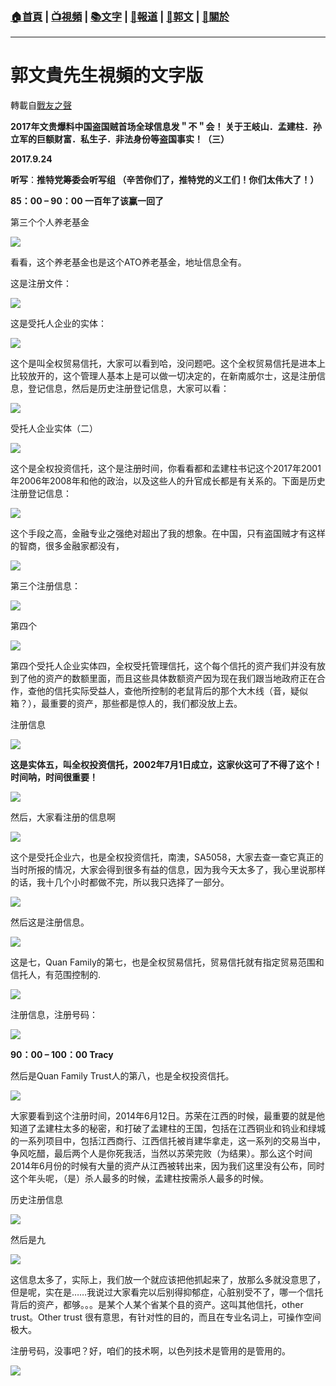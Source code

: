 ###  [:house:首頁](https://github.com/ourhimalayas/home) | [:tv:視頻](https://github.com/ourhimalayas/videos) | [:books:文字](https://github.com/ourhimalayas/txt) | [:newspaper:報道](https://github.com/ourhimalayas/news) | [:eagle:郭文](https://github.com/ourhimalayas/guomedia) | [:pray:關於](https://github.com/ourhimalayas/home/tree/master/about)
---
# 郭文貴先生視頻的文字版
轉載自[戰友之聲](http://littleantvoice.blogspot.com)

**2017年文贵爆料中国盗国贼首场全球信息发＂不＂会！ 关于王岐山．孟建柱．孙立军的巨额财富．私生子．非法身份等盗国事实！（三）**

**2017.9.24**

**听写**：**推特党筹委会听写组 （辛苦你们了，推特党的义工们！你们太伟大了！）**







**85：00 – 90：00 一百年了该赢一回了**







第三个个人养老基金



[![](https://4.bp.blogspot.com/-CPNCJUld7JM/WchhCRjBpsI/AAAAAAAAAhE/_KdR2yNiRYAvN2rWndzDDmmeJA7x2SONQCLcBGAs/s640/1.PNG)](https://4.bp.blogspot.com/-CPNCJUld7JM/WchhCRjBpsI/AAAAAAAAAhE/_KdR2yNiRYAvN2rWndzDDmmeJA7x2SONQCLcBGAs/s1600/1.PNG)











看看，这个养老基金也是这个ATO养老基金，地址信息全有。



这是注册文件：



[![](https://1.bp.blogspot.com/-dp-ETKuKloQ/WchhIVI3F_I/AAAAAAAAAhI/kZOtnK72Is8rRWi_I77vyEiBeM5LRSsBACLcBGAs/s640/2.PNG)](https://1.bp.blogspot.com/-dp-ETKuKloQ/WchhIVI3F_I/AAAAAAAAAhI/kZOtnK72Is8rRWi_I77vyEiBeM5LRSsBACLcBGAs/s1600/2.PNG)







这是受托人企业的实体：



[![](https://2.bp.blogspot.com/-kJdpg0fRSFo/WchhOS25msI/AAAAAAAAAhM/XOL_dUwY2oUADWcQGSd-Y3d5zNTO4umngCLcBGAs/s640/3.PNG)](https://2.bp.blogspot.com/-kJdpg0fRSFo/WchhOS25msI/AAAAAAAAAhM/XOL_dUwY2oUADWcQGSd-Y3d5zNTO4umngCLcBGAs/s1600/3.PNG)







这个是叫全权贸易信托，大家可以看到哈，没问题吧。这个全权贸易信托是进本上比较放开的，这个管理人基本上是可以做一切决定的，在新南威尔士，这是注册信息，登记信息，然后是历史注册登记信息，大家可以看：

[![](https://2.bp.blogspot.com/-Ce7mHUSpnG4/WchhV-3DO3I/AAAAAAAAAhQ/Ys-qCazHbUsIp4svTZWDsLIN32kCvfLmACLcBGAs/s640/4.PNG)](https://2.bp.blogspot.com/-Ce7mHUSpnG4/WchhV-3DO3I/AAAAAAAAAhQ/Ys-qCazHbUsIp4svTZWDsLIN32kCvfLmACLcBGAs/s1600/4.PNG)







受托人企业实体（二）

[![](https://1.bp.blogspot.com/-M1o0qqw7-U8/WchhdVsCvoI/AAAAAAAAAhU/y2hEs5Z0ep4DMyztmsUfMHzvPvBkHBRRgCLcBGAs/s640/5.png)](https://1.bp.blogspot.com/-M1o0qqw7-U8/WchhdVsCvoI/AAAAAAAAAhU/y2hEs5Z0ep4DMyztmsUfMHzvPvBkHBRRgCLcBGAs/s1600/5.png)







这个是全权投资信托，这个是注册时间，你看看都和孟建柱书记这个2017年2001年2006年2008年和他的政治，以及这些人的升官成长都是有关系的。下面是历史注册登记信息：

[![](https://2.bp.blogspot.com/-pM6QE4WG3DQ/WchhlmzjN3I/AAAAAAAAAhY/CESDOBnnP_4zlG4qIS1468VMMq6oPXz9gCLcBGAs/s640/6.png)](https://2.bp.blogspot.com/-pM6QE4WG3DQ/WchhlmzjN3I/AAAAAAAAAhY/CESDOBnnP_4zlG4qIS1468VMMq6oPXz9gCLcBGAs/s1600/6.png)







这个手段之高，金融专业之强绝对超出了我的想象。在中国，只有盗国贼才有这样的智商，很多金融家都没有，



[![](https://3.bp.blogspot.com/-6Lqp8BtjuOs/WchhuhTDuII/AAAAAAAAAhc/cS1U2Hb0-tcRmGXsPw7JOnku2SKtzl16ACLcBGAs/s640/7.png)](https://3.bp.blogspot.com/-6Lqp8BtjuOs/WchhuhTDuII/AAAAAAAAAhc/cS1U2Hb0-tcRmGXsPw7JOnku2SKtzl16ACLcBGAs/s1600/7.png)







第三个注册信息：

[![](https://4.bp.blogspot.com/-dQs75PRxEIc/Wchh2pgeNTI/AAAAAAAAAhg/JELVxt86W3gkiEj3R7r87Eyx6YoEzShmwCLcBGAs/s640/8.png)](https://4.bp.blogspot.com/-dQs75PRxEIc/Wchh2pgeNTI/AAAAAAAAAhg/JELVxt86W3gkiEj3R7r87Eyx6YoEzShmwCLcBGAs/s1600/8.png)

第四个

[![](https://3.bp.blogspot.com/-BjgNHGNghkw/Wchh9G9gheI/AAAAAAAAAhk/nrF7o5BHxX4DSOYGHzP7RZBqmwvLoZIOACLcBGAs/s640/9.png)](https://3.bp.blogspot.com/-BjgNHGNghkw/Wchh9G9gheI/AAAAAAAAAhk/nrF7o5BHxX4DSOYGHzP7RZBqmwvLoZIOACLcBGAs/s1600/9.png)













第四个受托人企业实体四，全权受托管理信托，这个每个信托的资产我们并没有放到了他的资产的数额里面，而且这些具体数额资产因为现在我们跟当地政府正在合作，查他的信托实际受益人，查他所控制的老鼠背后的那个大木线（音，疑似箱？），最重要的资产，那些都是惊人的，我们都没放上去。



注册信息

[![](https://4.bp.blogspot.com/-BlI8L0SzWXE/WchiGsgazyI/AAAAAAAAAho/_wGZLW3Oi3cVuAeEkBIHwjKVt29qWFfIQCLcBGAs/s640/10.png)](https://4.bp.blogspot.com/-BlI8L0SzWXE/WchiGsgazyI/AAAAAAAAAho/_wGZLW3Oi3cVuAeEkBIHwjKVt29qWFfIQCLcBGAs/s1600/10.png)







**这是实体五，叫全权投资信托，2002年7月1日成立，这家伙这可了不得了这个！时间呐，时间很重要！**

[![](https://1.bp.blogspot.com/-7jTbOa7iUls/WchiQewnhxI/AAAAAAAAAhs/prctqfcyD7QRFnc-TtlCyVW38FMArPhFwCLcBGAs/s640/11.png)](https://1.bp.blogspot.com/-7jTbOa7iUls/WchiQewnhxI/AAAAAAAAAhs/prctqfcyD7QRFnc-TtlCyVW38FMArPhFwCLcBGAs/s1600/11.png)







然后，大家看注册的信息啊



[![](https://3.bp.blogspot.com/-O4SOt6TfJek/WchiY7E_d5I/AAAAAAAAAhw/hKUbqqsBK9YaQ2F4ZDCA7RExsoOV5MQ1QCLcBGAs/s640/12.png)](https://3.bp.blogspot.com/-O4SOt6TfJek/WchiY7E_d5I/AAAAAAAAAhw/hKUbqqsBK9YaQ2F4ZDCA7RExsoOV5MQ1QCLcBGAs/s1600/12.png)





这个是受托企业六，也是全权投资信托，南澳，SA5058，大家去查一查它真正的当时所报的情况，大家会得到很多有益的信息，因为我今天太多了，我心里说那样的话，我十几个小时都做不完，所以我只选择了一部分。



[![](https://1.bp.blogspot.com/-GL4yxbTq2Qs/Wchihq8VBrI/AAAAAAAAAh0/yT0jdjow8wovu0FOcoWZpC2EmSgneA2nACLcBGAs/s640/13.png)](https://1.bp.blogspot.com/-GL4yxbTq2Qs/Wchihq8VBrI/AAAAAAAAAh0/yT0jdjow8wovu0FOcoWZpC2EmSgneA2nACLcBGAs/s1600/13.png)







然后这是注册信息。

[![](https://3.bp.blogspot.com/-bYKShX28fUI/WchiqYTrQ4I/AAAAAAAAAh4/6rib99JZDGUcY7YchrKQNiiYk09AbS5PQCLcBGAs/s640/14.png)](https://3.bp.blogspot.com/-bYKShX28fUI/WchiqYTrQ4I/AAAAAAAAAh4/6rib99JZDGUcY7YchrKQNiiYk09AbS5PQCLcBGAs/s1600/14.png)







这是七，Quan Family的第七，也是全权贸易信托，贸易信托就有指定贸易范围和信托人，有范围控制的.



[![](https://2.bp.blogspot.com/-vC6iCWaFCfA/WchizKcSvjI/AAAAAAAAAh8/qUlsoiTmgX430Sv59hGzmDjnUrRm8EFxQCLcBGAs/s640/15.png)](https://2.bp.blogspot.com/-vC6iCWaFCfA/WchizKcSvjI/AAAAAAAAAh8/qUlsoiTmgX430Sv59hGzmDjnUrRm8EFxQCLcBGAs/s1600/15.png)





注册信息，注册号码：

[![](https://2.bp.blogspot.com/-hb3J7MXnPgQ/Wchi8RORXhI/AAAAAAAAAiA/KvHQi4W9lkEO9eXK8-1H2jhK4iGmHNFlQCEwYBhgL/s640/16.png)](https://2.bp.blogspot.com/-hb3J7MXnPgQ/Wchi8RORXhI/AAAAAAAAAiA/KvHQi4W9lkEO9eXK8-1H2jhK4iGmHNFlQCEwYBhgL/s1600/16.png)







**90：00 – 100：00 Tracy**

然后是Quan Family Trust人的第八，也是全权投资信托。

[![](https://3.bp.blogspot.com/-Z5jdpqtmDlc/Wchja9CIUtI/AAAAAAAAAiE/Fo6lX61pegIkRZhxf_dWyDUxJZ8PuomPQCLcBGAs/s640/17.png)](https://3.bp.blogspot.com/-Z5jdpqtmDlc/Wchja9CIUtI/AAAAAAAAAiE/Fo6lX61pegIkRZhxf_dWyDUxJZ8PuomPQCLcBGAs/s1600/17.png)









大家要看到这个注册时间，2014年6月12日。苏荣在江西的时候，最重要的就是他知道了孟建柱太多的秘密，和打破了孟建柱的王国，包括在江西铜业和钨业和绿城的一系列项目中，包括江西商行、江西信托被肖建华拿走，这一系列的交易当中，争风吃醋，最后两个人是你死我活，当然以苏荣完败（为结果）。那么这个时间2014年6月份的时候有大量的资产从江西被转出来，因为我们这里没有公布，同时这个年头呢，（是）杀人最多的时候，孟建柱按需杀人最多的时候。







历史注册信息



[![](https://3.bp.blogspot.com/-PN7IAEpSKM4/Wchjogs7FjI/AAAAAAAAAiI/83tNoBaeGQgegQ2iXecXXZHJDbMMi0gCACLcBGAs/s640/18.png)](https://3.bp.blogspot.com/-PN7IAEpSKM4/Wchjogs7FjI/AAAAAAAAAiI/83tNoBaeGQgegQ2iXecXXZHJDbMMi0gCACLcBGAs/s1600/18.png)







然后是九

[![](https://3.bp.blogspot.com/--Lg0xYnNidk/WchjxUa97_I/AAAAAAAAAiM/483Nk1IsypAIkRlwduj_cHkR5pHPco1bwCLcBGAs/s640/19.png)](https://3.bp.blogspot.com/--Lg0xYnNidk/WchjxUa97_I/AAAAAAAAAiM/483Nk1IsypAIkRlwduj_cHkR5pHPco1bwCLcBGAs/s1600/19.png)















这信息太多了，实际上，我们放一个就应该把他抓起来了，放那么多就没意思了，但是呢，实在是……我说过大家看完以后别得抑郁症，心脏别受不了，哪一个信托背后的资产，都够。。。是某个人某个省某个县的资产。这叫其他信托，other trust。Other trust 很有意思，有针对性的目的，而且在专业名词上，可操作空间极大。

注册号码，没事吧？好，咱们的技术啊，以色列技术是管用的是管用的。

[![](https://1.bp.blogspot.com/-9Sxcc2Ku9n0/Wchj6i2quVI/AAAAAAAAAiQ/xhvr1jddhoATChyjHvQOewLuEW5r1BOWQCLcBGAs/s640/20.png)](https://1.bp.blogspot.com/-9Sxcc2Ku9n0/Wchj6i2quVI/AAAAAAAAAiQ/xhvr1jddhoATChyjHvQOewLuEW5r1BOWQCLcBGAs/s1600/20.png)








  
<u></u><sub></sub><sup></sup><strike></strike>